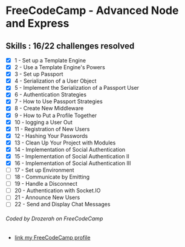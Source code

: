# FreeCodeCamp - Advanced Node and Express

## Skills : 16/22 challenges resolved

- [x]  1 - Set up a Template Engine
- [x]  2 - Use a Template Engine's Powers
- [x]  3 - Set up Passport
- [x]  4 - Serialization of a User Object
- [x]  5 - Implement the Serialization of a Passport User
- [x]  6 - Authentication Strategies
- [x]  7 - How to Use Passport Strategies
- [x]  8 - Create New Middleware
- [x]  9 - How to Put a Profile Together
- [x] 10 - logging a User Out
- [x] 11 - Registration of New Users
- [x] 12 - Hashing Your Passwords
- [x] 13 - Clean Up Your Project with Modules
- [x] 14 - Implementation of Social Authentication
- [x] 15 - Implementation of Social Authentication II
- [x] 16 - Implementation of Social Authentication III
- [ ] 17 - Set up Environment
- [ ] 18 - Communicate by Emitting
- [ ] 19 - Handle a Disconnect
- [ ] 20 - Authentication with Socket.IO
- [ ] 21 - Announce New Users
- [ ] 22 - Send and Display Chat Messages

###### Coded by Drozerah on FreeCodeCamp

* [link my FreeCodeCamp profile](https://www.freecodecamp.org/drozerah)
